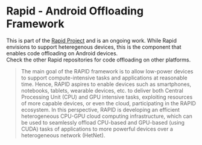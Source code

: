 # Rapid - Android Offloading Framework
This is part of the [Rapid Project](http://www.rapid-project.eu) and is an ongoing work. While Rapid envisions to support heteregenous devices, this is the component that enables code offloading on Android devices.  
Check the other Rapid repositories for code offloading on other platforms.

>The main goal of the RAPID framework is to allow low-power devices to support compute-intensive tasks and applications at reasonable time. Hence, RAPID aspires to enable devices such as smartphones, notebooks, tablets, wearable devices, etc. to deliver both Central Processing Unit (CPU) and GPU intensive tasks, exploiting resources of more capable devices, or even the cloud, participating in the RAPID ecosystem. In this perspective, RAPID is developing an efficient heterogeneous CPU-GPU cloud computing infrastructure, which can be used to seamlessly offload CPU-based and GPU-based (using CUDA) tasks of applications to more powerful devices over a heterogeneous network (HetNet).
